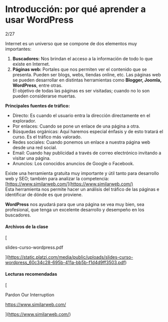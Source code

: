 # Introducción: por qué aprender a usar WordPress

2/27


Internet es un universo que se compone de dos elementos muy importantes:

1. **Buscadores:** Nos brindan el acceso a la información de todo lo que existe en Internet.
2. **Páginas web:** Portales que nos permiten ver el contenido que se presenta. Pueden ser blogs, webs, tiendas online, etc. Las páginas web se pueden desarrollar en distintas herramientas como **Blogger, Joomla, WordPress**, entre otras.  
    El objetivo de todas las páginas es ser visitadas; cuando no lo son pueden considerarse muertas.

**Principales fuentes de tráfico:**

- Directo: Es cuando el usuario entra la dirección directamente en el explorador.
- Por enlaces: Cuando se pone un enlace de una página a otra.
- Búsquedas orgánicas: Aquí haremos especial énfasis y de esto tratará el curso. Es el tráfico más valorado.
- Redes sociales: Cuando ponemos un enlace a nuestra página web desde una red social.
- Email: Cuando hay publicidad a través de correo electrónico invitando a visitar una página.
- Anuncios: Los conocidos anuncios de Google o Facebook.

Existe una herramienta gratuita muy importante y útil tanto para desarrollo web y SEO; también para analizar la competencia: [https://www.similarweb.com/](https://www.similarweb.com/)  
Esta herramienta nos permite hacer un análisis del tráfico de las páginas e identificar de dónde es que proviene.

**WordPress** nos ayudará para que una página se vea muy bien, sea profesional, que tenga un excelente desarrollo y desempeño en los buscadores.

#### Archivos de la clase

[

slides-curso-wordpress.pdf

](https://static.platzi.com/media/public/uploads/slides-curso-wordpress_60c34c28-695b-411a-bb5b-f1d4d9ff3503.pdf)

#### Lecturas recomendadas

[

Pardon Our Interruption

<https://www.similarweb.com/>

](https://www.similarweb.com/)
